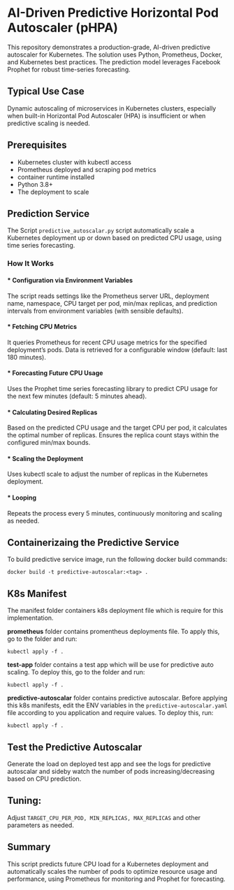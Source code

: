 # AI-Driven Predictive Horizontal Pod Autoscaler (pHPA)

This repository demonstrates a production-grade, AI-driven predictive autoscaler for Kubernetes. The solution uses Python, Prometheus, Docker, and Kubernetes best practices. The prediction model leverages Facebook Prophet for robust time-series forecasting.

## Typical Use Case

Dynamic autoscaling of microservices in Kubernetes clusters, especially when built-in Horizontal Pod Autoscaler (HPA) is insufficient or when predictive scaling is needed.

## Prerequisites

* Kubernetes cluster with kubectl access
* Prometheus deployed and scraping pod metrics
* container runtime installed
* Python 3.8+
* The deployment to scale

## Prediction Service

The Script `predictive_autoscalar.py` script automatically scale a Kubernetes deployment up or down based on predicted CPU usage, using time series forecasting.

### How It Works

#### * Configuration via Environment Variables

The script reads settings like the Prometheus server URL, deployment name, namespace, CPU target per pod, min/max replicas, and prediction intervals from environment variables (with sensible defaults).

#### * Fetching CPU Metrics

It queries Prometheus for recent CPU usage metrics for the specified deployment’s pods.
Data is retrieved for a configurable window (default: last 180 minutes).

#### * Forecasting Future CPU Usage

Uses the Prophet time series forecasting library to predict CPU usage for the next few minutes (default: 5 minutes ahead).

#### * Calculating Desired Replicas

Based on the predicted CPU usage and the target CPU per pod, it calculates the optimal number of replicas.
Ensures the replica count stays within the configured min/max bounds.

#### * Scaling the Deployment

Uses kubectl scale to adjust the number of replicas in the Kubernetes deployment.

#### * Looping

Repeats the process every 5 minutes, continuously monitoring and scaling as needed.

## Containerizaing the Predictive Service

To build predictive service image, run the following docker build commands:
```
docker build -t predictive-autoscalar:<tag> .
```

## K8s Manifest

The manifest folder containers k8s deployment file which is require for this implementation.

**prometheus** folder contains promentheus deployments file. To apply this, go to the folder and run:
```
kubectl apply -f .
```
**test-app** folder contains a test app which will be use for predictive auto scaling. To deploy this, go to the folder and run:
```
kubectl apply -f .
```
**predictive-autoscalar** folder contains predictive autoscalar. Before applying this k8s manifests, edit the ENV variables in the `predictive-autoscalar.yaml` file according to you application and require values.
To deploy this, run:
```
kubectl apply -f .
```

## Test the Predictive Autoscalar

Generate the load on deployed test app and see the logs for predictive autoscalar and sideby watch the number of pods increasing/decreasing based on CPU prediction.

## Tuning:
Adjust `TARGET_CPU_PER_POD, MIN_REPLICAS, MAX_REPLICAS` and other parameters as needed.

## Summary

This script predicts future CPU load for a Kubernetes deployment and automatically scales the number of pods to optimize resource usage and performance, using Prometheus for monitoring and Prophet for forecasting.
